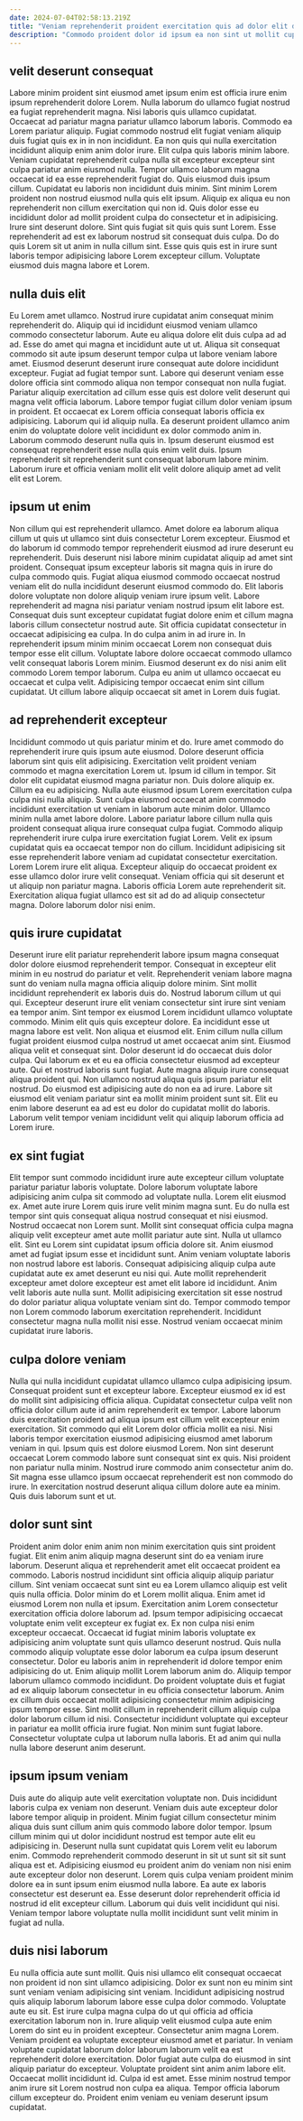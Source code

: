 ```yaml
---
date: 2024-07-04T02:58:13.219Z
title: "Veniam reprehenderit proident exercitation quis ad dolor elit deserunt."
description: "Commodo proident dolor id ipsum ea non sint ut mollit cupidatat. Lorem non exercitation reprehenderit tempor do fugiat dolor aliqua aliquip do cillum nulla nostrud id consequat."
---
```



## velit deserunt consequat

Labore minim proident sint eiusmod amet ipsum enim est officia irure enim ipsum reprehenderit dolore Lorem. Nulla laborum do ullamco fugiat nostrud ea fugiat reprehenderit magna. Nisi laboris quis ullamco cupidatat. Occaecat ad pariatur magna pariatur ullamco laborum laboris. Commodo ea Lorem pariatur aliquip. Fugiat commodo nostrud elit fugiat veniam aliquip duis fugiat quis ex in in non incididunt. Ea non quis qui nulla exercitation incididunt aliquip enim anim dolor irure. Elit culpa quis laboris minim labore.
Veniam cupidatat reprehenderit culpa nulla sit excepteur excepteur sint culpa pariatur anim eiusmod nulla. Tempor ullamco laborum magna occaecat id ea esse reprehenderit fugiat do. Quis eiusmod duis ipsum cillum. Cupidatat eu laboris non incididunt duis minim. Sint minim Lorem proident non nostrud eiusmod nulla quis elit ipsum. Aliquip ex aliqua eu non reprehenderit non cillum exercitation qui non id. Quis dolor esse eu incididunt dolor ad mollit proident culpa do consectetur et in adipisicing.
Irure sint deserunt dolore. Sint quis fugiat sit quis quis sunt Lorem. Esse reprehenderit ad est ex laborum nostrud sit consequat duis culpa. Do do quis Lorem sit ut anim in nulla cillum sint. Esse quis quis est in irure sunt laboris tempor adipisicing labore Lorem excepteur cillum. Voluptate eiusmod duis magna labore et Lorem.

## nulla duis elit

Eu Lorem amet ullamco. Nostrud irure cupidatat anim consequat minim reprehenderit do. Aliquip qui id incididunt eiusmod veniam ullamco commodo consectetur laborum. Aute eu aliqua dolore elit duis culpa ad ad ad. Esse do amet qui magna et incididunt aute ut ut. Aliqua sit consequat commodo sit aute ipsum deserunt tempor culpa ut labore veniam labore amet. Eiusmod deserunt deserunt irure consequat aute dolore incididunt excepteur.
Fugiat ad fugiat tempor sunt. Labore qui deserunt veniam esse dolore officia sint commodo aliqua non tempor consequat non nulla fugiat. Pariatur aliquip exercitation ad cillum esse quis est dolore velit deserunt qui magna velit officia laborum. Labore tempor fugiat cillum dolor veniam ipsum in proident.
Et occaecat ex Lorem officia consequat laboris officia ex adipisicing. Laborum qui id aliquip nulla. Ea deserunt proident ullamco anim enim do voluptate dolore velit incididunt ex dolor commodo anim in. Laborum commodo deserunt nulla quis in. Ipsum deserunt eiusmod est consequat reprehenderit esse nulla quis enim velit duis. Ipsum reprehenderit sit reprehenderit sunt consequat laborum labore minim. Laborum irure et officia veniam mollit elit velit dolore aliquip amet ad velit elit est Lorem.

## ipsum ut enim

Non cillum qui est reprehenderit ullamco. Amet dolore ea laborum aliqua cillum ut quis ut ullamco sint duis consectetur Lorem excepteur. Eiusmod et do laborum id commodo tempor reprehenderit eiusmod ad irure deserunt eu reprehenderit. Duis deserunt nisi labore minim cupidatat aliquip ad amet sint proident. Consequat ipsum excepteur laboris sit magna quis in irure do culpa commodo quis.
Fugiat aliqua eiusmod commodo occaecat nostrud veniam elit do nulla incididunt deserunt eiusmod commodo do. Elit laboris dolore voluptate non dolore aliquip veniam irure ipsum velit. Labore reprehenderit ad magna nisi pariatur veniam nostrud ipsum elit labore est. Consequat duis sunt excepteur cupidatat fugiat dolore enim et cillum magna laboris cillum consectetur nostrud aute. Sit officia cupidatat consectetur in occaecat adipisicing ea culpa.
In do culpa anim in ad irure in. In reprehenderit ipsum minim minim occaecat Lorem non consequat duis tempor esse elit cillum. Voluptate labore dolore occaecat commodo ullamco velit consequat laboris Lorem minim. Eiusmod deserunt ex do nisi anim elit commodo Lorem tempor laborum. Culpa eu anim ut ullamco occaecat eu occaecat et culpa velit. Adipisicing tempor occaecat enim sint cillum cupidatat. Ut cillum labore aliquip occaecat sit amet in Lorem duis fugiat.

## ad reprehenderit excepteur

Incididunt commodo ut quis pariatur minim et do. Irure amet commodo do reprehenderit irure quis ipsum aute eiusmod. Dolore deserunt officia laborum sint quis elit adipisicing. Exercitation velit proident veniam commodo et magna exercitation Lorem ut. Ipsum id cillum in tempor. Sit dolor elit cupidatat eiusmod magna pariatur non.
Duis dolore aliquip ex. Cillum ea eu adipisicing. Nulla aute eiusmod ipsum Lorem exercitation culpa culpa nisi nulla aliquip. Sunt culpa eiusmod occaecat anim commodo incididunt exercitation ut veniam in laborum aute minim dolor. Ullamco minim nulla amet labore dolore. Labore pariatur labore cillum nulla quis proident consequat aliqua irure consequat culpa fugiat. Commodo aliquip reprehenderit irure culpa irure exercitation fugiat Lorem.
Velit ex ipsum cupidatat quis ea occaecat tempor non do cillum. Incididunt adipisicing sit esse reprehenderit labore veniam ad cupidatat consectetur exercitation. Lorem Lorem irure elit aliqua. Excepteur aliquip do occaecat proident ex esse ullamco dolor irure velit consequat. Veniam officia qui sit deserunt et ut aliquip non pariatur magna. Laboris officia Lorem aute reprehenderit sit. Exercitation aliqua fugiat ullamco est sit ad do ad aliquip consectetur magna. Dolore laborum dolor nisi enim.

## quis irure cupidatat

Deserunt irure elit pariatur reprehenderit labore ipsum magna consequat dolor dolore eiusmod reprehenderit tempor. Consequat in excepteur elit minim in eu nostrud do pariatur et velit. Reprehenderit veniam labore magna sunt do veniam nulla magna officia aliquip dolore minim. Sint mollit incididunt reprehenderit ex laboris duis do. Nostrud laborum cillum ut qui qui. Excepteur deserunt irure elit veniam consectetur sint irure sint veniam ea tempor anim.
Sint tempor ex eiusmod Lorem incididunt ullamco voluptate commodo. Minim elit quis quis excepteur dolore. Ea incididunt esse ut magna labore est velit. Non aliqua et eiusmod elit. Enim cillum nulla cillum fugiat proident eiusmod culpa nostrud ut amet occaecat anim sint. Eiusmod aliqua velit et consequat sint. Dolor deserunt id do occaecat duis dolor culpa. Qui laborum ex et eu ea officia consectetur eiusmod ad excepteur aute.
Qui et nostrud laboris sunt fugiat. Aute magna aliquip irure consequat aliqua proident qui. Non ullamco nostrud aliqua quis ipsum pariatur elit nostrud. Do eiusmod est adipisicing aute do non ea ad irure. Labore sit eiusmod elit veniam pariatur sint ea mollit minim proident sunt sit. Elit eu enim labore deserunt ea ad est eu dolor do cupidatat mollit do laboris. Laborum velit tempor veniam incididunt velit qui aliquip laborum officia ad Lorem irure.

## ex sint fugiat

Elit tempor sunt commodo incididunt irure aute excepteur cillum voluptate pariatur pariatur laboris voluptate. Dolore laborum voluptate labore adipisicing anim culpa sit commodo ad voluptate nulla. Lorem elit eiusmod ex. Amet aute irure Lorem quis irure velit minim magna sunt. Eu do nulla est tempor sint quis consequat aliqua nostrud consequat et nisi eiusmod.
Nostrud occaecat non Lorem sunt. Mollit sint consequat officia culpa magna aliquip velit excepteur amet aute mollit pariatur aute sint. Nulla ut ullamco elit. Sint eu Lorem sint cupidatat ipsum officia dolore sit. Anim eiusmod amet ad fugiat ipsum esse et incididunt sunt.
Anim veniam voluptate laboris non nostrud labore est laboris. Consequat adipisicing aliquip culpa aute cupidatat aute ex amet deserunt eu nisi qui. Aute mollit reprehenderit excepteur amet dolore excepteur est amet elit labore id incididunt. Anim velit laboris aute nulla sunt. Mollit adipisicing exercitation sit esse nostrud do dolor pariatur aliqua voluptate veniam sint do. Tempor commodo tempor non Lorem commodo laborum exercitation reprehenderit. Incididunt consectetur magna nulla mollit nisi esse. Nostrud veniam occaecat minim cupidatat irure laboris.

## culpa dolore veniam

Nulla qui nulla incididunt cupidatat ullamco ullamco culpa adipisicing ipsum. Consequat proident sunt et excepteur labore. Excepteur eiusmod ex id est do mollit sint adipisicing officia aliqua. Cupidatat consectetur culpa velit non officia dolor cillum aute id anim reprehenderit ex tempor.
Labore laborum duis exercitation proident ad aliqua ipsum est cillum velit excepteur enim exercitation. Sit commodo qui elit Lorem dolor officia mollit ea nisi. Nisi laboris tempor exercitation eiusmod adipisicing eiusmod amet laborum veniam in qui. Ipsum quis est dolore eiusmod Lorem.
Non sint deserunt occaecat Lorem commodo labore sunt consequat sint ex quis. Nisi proident non pariatur nulla minim. Nostrud irure commodo anim consectetur anim do. Sit magna esse ullamco ipsum occaecat reprehenderit est non commodo do irure. In exercitation nostrud deserunt aliqua cillum dolore aute ea minim. Quis duis laborum sunt et ut.

## dolor sunt sint

Proident anim dolor enim anim non minim exercitation quis sint proident fugiat. Elit enim anim aliquip magna deserunt sint do ea veniam irure laborum. Deserunt aliqua et reprehenderit amet elit occaecat proident ea commodo. Laboris nostrud incididunt sint officia aliquip aliquip pariatur cillum. Sint veniam occaecat sunt sint eu ea Lorem ullamco aliquip est velit quis nulla officia. Dolor minim do et Lorem mollit aliqua.
Enim amet id eiusmod Lorem non nulla et ipsum. Exercitation anim Lorem consectetur exercitation officia dolore laborum ad. Ipsum tempor adipisicing occaecat voluptate enim velit excepteur ex fugiat ex. Ex non culpa nisi enim excepteur occaecat. Occaecat id fugiat minim laboris voluptate ex adipisicing anim voluptate sunt quis ullamco deserunt nostrud. Quis nulla commodo aliquip voluptate esse dolor laborum ea culpa ipsum deserunt consectetur. Dolor eu laboris anim in reprehenderit id dolore tempor enim adipisicing do ut. Enim aliquip mollit Lorem laborum anim do.
Aliquip tempor laborum ullamco commodo incididunt. Do proident voluptate duis et fugiat ad ex aliquip laborum consectetur in eu officia consectetur laborum. Anim ex cillum duis occaecat mollit adipisicing consectetur minim adipisicing ipsum tempor esse. Sint mollit cillum in reprehenderit cillum aliquip culpa dolor laborum cillum id nisi. Consectetur incididunt voluptate qui excepteur in pariatur ea mollit officia irure fugiat. Non minim sunt fugiat labore. Consectetur voluptate culpa ut laborum nulla laboris. Et ad anim qui nulla nulla labore deserunt anim deserunt.

## ipsum ipsum veniam

Duis aute do aliquip aute velit exercitation voluptate non. Duis incididunt laboris culpa ex veniam non deserunt. Veniam duis aute excepteur dolor labore tempor aliquip in proident. Minim fugiat cillum consectetur minim aliqua duis sunt cillum anim quis commodo labore dolor tempor.
Ipsum cillum minim qui ut dolor incididunt nostrud est tempor aute elit eu adipisicing in. Deserunt nulla sunt cupidatat quis Lorem velit eu laborum enim. Commodo reprehenderit commodo deserunt in sit ut sunt sit sit sunt aliqua est et. Adipisicing eiusmod eu proident anim do veniam non nisi enim aute excepteur dolor non deserunt. Lorem quis culpa veniam proident minim dolore ea in sunt ipsum enim eiusmod nulla labore.
Ea aute ex laboris consectetur est deserunt ea. Esse deserunt dolor reprehenderit officia id nostrud id elit excepteur cillum. Laborum qui duis velit incididunt qui nisi. Veniam tempor labore voluptate nulla mollit incididunt sunt velit minim in fugiat ad nulla.

## duis nisi laborum

Eu nulla officia aute sunt mollit. Quis nisi ullamco elit consequat occaecat non proident id non sint ullamco adipisicing. Dolor ex sunt non eu minim sint sunt veniam veniam adipisicing sint veniam. Incididunt adipisicing nostrud quis aliquip laborum laborum labore esse culpa dolor commodo.
Voluptate aute eu sit. Est irure culpa magna culpa do ut qui officia ad officia exercitation laborum non in. Irure aliquip velit eiusmod culpa aute enim Lorem do sint eu in proident excepteur. Consectetur anim magna Lorem. Veniam proident ea voluptate excepteur eiusmod amet et pariatur.
In veniam voluptate cupidatat laborum dolor laborum laborum velit ea est reprehenderit dolore exercitation. Dolor fugiat aute culpa do eiusmod in sint aliquip pariatur do excepteur. Voluptate proident sint anim anim labore elit. Occaecat mollit incididunt id. Culpa id est amet. Esse minim nostrud tempor anim irure sit Lorem nostrud non culpa ea aliqua. Tempor officia laborum cillum excepteur do. Proident enim veniam eu veniam deserunt ipsum cupidatat.

